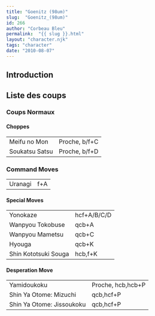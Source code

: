 ```yaml
---
title: "Goenitz (98um)"
slug:  "Goenitz_(98um)"
id: 266
author: "Corbeau Bleu"
permalink:  "{{ slug }}.html"
layout: "character.njk"
tags: "character"
date: "2010-08-07"
---
```


## Introduction

## Liste des coups

### Coups Normaux

#### Choppes

|                |               |
|----------------|---------------|
| Meifu no Mon   | Proche, b/f+C |
| Soukatsu Satsu | Proche, b/f+D |

### Command Moves

|         |     |
|---------|-----|
| Uranagi | f+A |

#### Special Moves

|                      |             |
|----------------------|-------------|
| Yonokaze             | hcf+A/B/C/D |
| Wanpyou Tokobuse     | qcb+A       |
| Wanpyou Mametsu      | qcb+C       |
| Hyouga               | qcb+K       |
| Shin Kototsuki Souga | hcb,f+K     |

#### Desperation Move

|                           |                   |
|---------------------------|-------------------|
| Yamidoukoku               | Proche, hcb,hcb+P |
| Shin Ya Otome: Mizuchi    | qcb,hcf+P         |
| Shin Ya Otome: Jissoukoku | qcb,hcf+P         |
